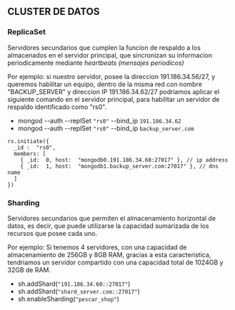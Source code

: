 ## CLUSTER DE DATOS

### ReplicaSet

Servidores secundarios que cumplen la funcion de respaldo a los almacenados en el servidor principal, que sincronizan su informacion periodicamente mediante _heartbeats (mensajes periodicos)_

Por ejemplo: si nuestro servidor, posee la direccion 191.186.34.56/27, y queremos habilitar un equipo, dentro de la misma red con nombre "BACKUP_SERVER" y direccion IP 191.186.34.62/27 podriamos aplicar el siguiente comando en el servidor principal, para habilitar un servidor de respaldo identificado como "rs0".

* mongod --auth --replSet `"rs0"` --bind_ip `191.186.34.62`
* mongod --auth --replSet `"rs0"` --bind_ip `backup_server.com`

```
rs.initiate({
  _id :  "rs0",
  members: [
    { _id:  0, host:  "mongodb0.191.186.34.60:27017" }, // ip address
    { _id:  1, host:  "mongodb1.backup_server.com:27017" }, // dns name
  ]
})
```

### Sharding

Servidores secundarios que permiten el almacenamiento horizontal de datos, es decir, que puede utilizarse la capacidad sumarizada de los recursos que posee cada uno.

Por ejemplo: Si tenemos 4 servidores, con una capacidad de almacenamiento de 256GB y 8GB RAM, gracias a esta caracteristica, tendriamos un servidor compartido con una capacidad total de 1024GB y 32GB de RAM.

* sh.addShard(`"191.186.34.60::27017"`)
* sh.addShard(`"shard_server.com::27017"`)
* sh.enableSharding(`"pescar_shop"`)